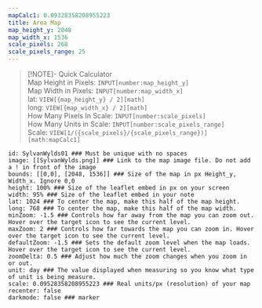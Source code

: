 ```yaml
---
mapCalc1: 0.09328358208955223
title: Area Map
map_height_y: 2048
map_width_x: 1536
scale_pixels: 268
scale_pixels_range: 25
---
```


> [!NOTE]- Quick Calculator  
> Map Height in Pixels: `INPUT[number:map_height_y]`  
> Map Width in Pixels: `INPUT[number:map_width_x]`  
> lat: `VIEW[{map_height_y} / 2][math]`  
> long: `VIEW[{map_width_x} / 2][math]`  
> How Many Pixels In Scale: `INPUT[number:scale_pixels]`  
> How Many Units in Scale: `INPUT[number:scale_pixels_range]`  
> Scale: `VIEW[1/({scale_pixels}/{scale_pixels_range})][math:mapCalc1]`

```leaflet  
id: SylvanWylds01 ### Must be unique with no spaces  
image: [[SylvanWylds.png]] ### Link to the map image file. Do not add a ! in front of the image  
bounds: [[0,0], [2048, 1536]] ### Size of the map in px Height_y, Width_x. Ignore 0,0  
height: 100% ### Size of the leaflet embed in px on your screen  
width: 95% ### Size of the leaflet embed in your note  
lat: 1024 ### To center the map, make this half of the map height.  
long: 768 ### To center the map, make this half of the map width.  
minZoom: -1.5 ### Controls how far away from the map you can zoom out. Hover over the target icon to see the current level.  
maxZoom: 2 ### Controls how far towards the map you can zoom in. Hover over the target icon to see the current level.  
defaultZoom: -1.5 ### Sets the default zoom level when the map loads. Hover over the target icon to see the current level.  
zoomDelta: 0.5 ### Adjust how much the zoom changes when you zoom in or out.  
unit: day ### The value displayed when measuring so you know what type of unit is being measure.  
scale: 0.09528358208955223 ### Real units/px (resolution) of your map  
recenter: false  
darkmode: false ### marker
```
